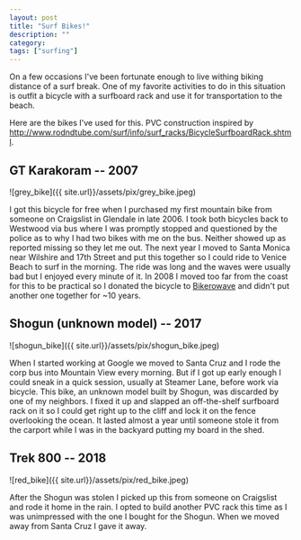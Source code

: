 ```yaml
---
layout: post
title: "Surf Bikes!"
description: ""
category:
tags: ["surfing"]
---
```


On a few occasions I've been fortunate enough to live withing biking distance of a surf break. One of my favorite activities to do in this situation is outfit a bicycle with a surfboard rack and use it for transportation to the beach.

Here are the bikes I've used for this. PVC construction inspired by <http://www.rodndtube.com/surf/info/surf_racks/BicycleSurfboardRack.shtml>.

## GT Karakoram -- 2007

![grey_bike]({{ site.url}}/assets/pix/grey_bike.jpeg)

I got this bicycle for free when I purchased my first mountain bike from someone on Craigslist in Glendale in late 2006. I took both bicycles back to Westwood via bus where I was promptly stopped and questioned by the police as to why I had two bikes with me on the bus. Neither showed up as reported missing so they let me out. The next year I moved to Santa Monica near Wilshire and 17th Street and put this together so I could ride to Venice Beach to surf in the morning. The ride was long
and the waves were usually bad but I enjoyed every minute of it. In 2008 I moved too far from the coast for this to be practical so I donated the bicycle to [Bikerowave](https://bikerowave.org/) and didn't put another one together for ~10 years.

<!--more-->

## Shogun (unknown model) -- 2017

![shogun_bike]({{ site.url}}/assets/pix/shogun_bike.jpeg)

When I started working at Google we moved to Santa Cruz and I rode the corp bus into Mountain View every morning. But if I got up early enough I could sneak in a quick session, usually at Steamer Lane, before work via bicycle. This bike, an unknown model built by Shogun, was discarded by one of my neighbors. I fixed it up and slapped an off-the-shelf surfboard rack on it so I could get right up to the cliff and lock it on the fence overlooking the ocean. It lasted almost a year until someone stole it from the carport while I was in the backyard putting my board in the shed.

## Trek 800 -- 2018

![red_bike]({{ site.url}}/assets/pix/red_bike.jpeg)

After the Shogun was stolen I picked up this from someone on Craigslist and rode it home in the rain. I opted to build another PVC rack this time as I was unimpressed with the one I bought for the Shogun. When we moved away from Santa Cruz I gave it away.











